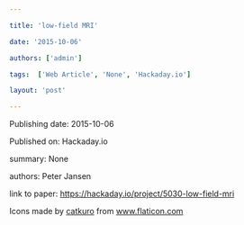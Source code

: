 ---
title: 'low-field MRI'
date: '2015-10-06'
authors: ['admin']
tags:  ['Web Article', 'None', 'Hackaday.io']
layout: 'post'
---
Publishing date: 2015-10-06

Published on: Hackaday.io

summary: None

authors: Peter Jansen

link to paper: https://hackaday.io/project/5030-low-field-mri

Icons made by <a href="https://www.flaticon.com/free-icon/bookshelves_3576884" title="catkuro">catkuro</a> from <a href="https://www.flaticon.com/" title="Flaticon"> www.flaticon.com</a>